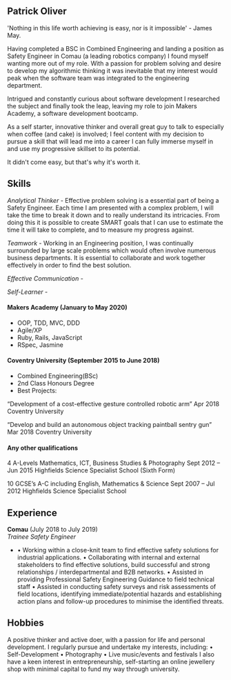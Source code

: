 ## Patrick Oliver

'Nothing in this life worth achieving is easy, nor is it impossible' - James May. 

Having completed a BSC in Combined Engineering and landing a position as Safety Engineer in Comau (a leading robotics company) I found myself wanting more out of my role. With a passion for problem solving and desire to develop my algorithmic thinking it was inevitable that my interest would peak when the software team was integrated to the engineering department.

Intrigued and constantly curious about software development I researched the subject and finally took the leap, leaving my role to join Makers Academy, a software development bootcamp.

As a self starter, innovative thinker and overall great guy to talk to especially when coffee (and cake) is involved; I feel content with my decision to pursue a skill that will lead me into a career I can fully immerse myself in and use my progressive skillset to its potential.

It didn't come easy, but that's why it's worth it.

## Skills

*Analytical Thinker* - Effective problem solving is a essential part of being a Safety Engineer. Each time I am presented with a complex problem, I will take the time to break it down and to really understand its intricacies. From doing this it is possible to create SMART goals that I can use to estimate the time it will take to complete, and to measure my progress against. 

*Teamwork* - Working in an Engineering position, I was continually surrounded by large scale problems which would often involve numerous business departments. It is essential to collaborate and work together effectively in order to find the best solution. 

*Effective Communication* - 

*Self-Learner* - 


#### Makers Academy (January to May 2020)

- OOP, TDD, MVC, DDD
- Agile/XP
- Ruby, Rails, JavaScript
- RSpec, Jasmine

#### Coventry University (September 2015 to June 2018)

- Combined Engineering(BSc)
- 2nd Class Honours Degree
- Best Projects:

“Development of a cost-effective gesture controlled robotic arm” 		Apr 2018
Coventry University

“Develop and build an autonomous object tracking paintball sentry gun” 	Mar 2018
Coventry University


#### Any other qualifications

4 A-Levels Mathematics, ICT, Business Studies & Photography			Sept 2012 – Jun 2015
Highfields Science Specialist School (Sixth Form)

10 GCSE’s A-C including English, Mathematics & Science 			Sept 2007 – Jul 2012
Highfields Science Specialist School

## Experience

**Comau** (July 2018 to July 2019)    
*Trainee Safety Engineer*  
- •	Working within a close-knit team to find effective safety solutions for industrial applications.
•	Collaborating with internal and external stakeholders to find effective solutions, build successful and strong relationships / interdepartmental and B2B networks.
•	Assisted in providing Professional Safety Engineering Guidance to field technical staff
•	Assisted in conducting safety surveys and risk assessments of field locations, identifying immediate/potential hazards and establishing action plans and follow-up procedures to minimise the identified threats.

## Hobbies

A positive thinker and active doer, with a passion for life and personal development. I regularly pursue and undertake my interests, including:
•	Self-Development
•	Photography
•	Live music/events and festivals
I also have a keen interest in entrepreneurship, self-starting an online jewellery shop with minimal capital to fund my way through university.
